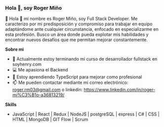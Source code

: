 ### Hola 👋, soy Roger Miño

📢 Hola 👋 mi nombre es Roger Miño, soy Full Stack Developer. Me caracterizo por mi 
predisposición y compromiso para trabajar en equipo adaptándome ante cualquier circunstancia, enfocado en especializarme en esta profesión.
Busco un área donde pueda explotar mis habilidades y encontrar nuevos desafíos que me permitan mejorar constantemente.
<!--
**roger077/roger077** is a ✨ _special_ ✨ repository because its `README.md` (this file) appears on your GitHub profile.

Sobre mi

- 🔭 I’m currently working on ...
- 🌱 I’m currently learning ...
- 👯 I’m looking to collaborate on ...
- 🤔 I’m looking for help with ...
- 💬 Ask me about ...
- 📫 How to reach me: ...
- 😄 Pronouns: ...
- ⚡ Fun fact: ...
-->
**Sobre mi**

- 🚀 Actualmente estoy terminando mi curso de desarrollador fullstack en soyhenry.com
- 💻 Me apasiona el Backend
- 🌱 Estoy aprendiendo TypeScript para mejorar como profesional
- 📫 Me pueden contactar mediante mi correo electrónico: roger.rm03@gmail.com o linkedin: https://www.linkedin.com/in/roger-mi%C3%B1o-a36813219/

**Skills**
- JavaScript | React | Redux | NodeJS | postgreSQL | express | C# | CSS | HTML | MongoDB | GIT Flow | Scrum
